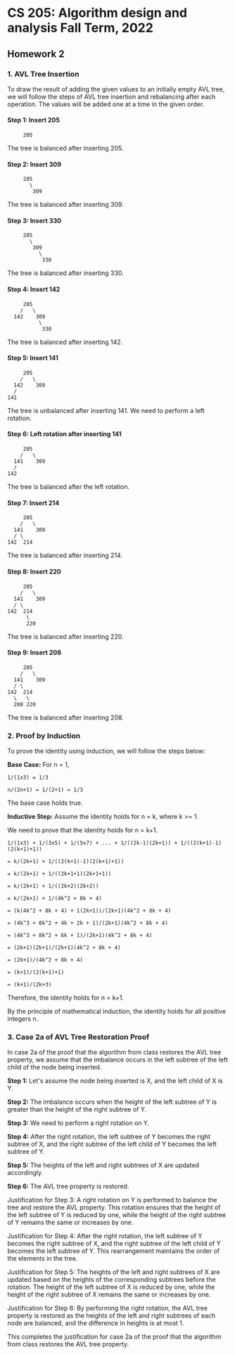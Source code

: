# CS 205: Algorithm design and analysis Fall Term, 2022
## Homework 2

### 1. AVL Tree Insertion

To draw the result of adding the given values to an initially empty AVL tree, we will follow the steps of AVL tree insertion and rebalancing after each operation. The values will be added one at a time in the given order.

#### Step 1: Insert 205
```
     205
```
The tree is balanced after inserting 205.

#### Step 2: Insert 309
```
     205
       \
        309
```
The tree is balanced after inserting 309.

#### Step 3: Insert 330
```
     205
       \
        309
          \
           330
```
The tree is balanced after inserting 330.

#### Step 4: Insert 142
```
     205
    /   \
  142    309
          \
           330
```
The tree is balanced after inserting 142.

#### Step 5: Insert 141
```
     205
    /   \
  142    309
  /
141
```
The tree is unbalanced after inserting 141. We need to perform a left rotation.

#### Step 6: Left rotation after inserting 141
```
     205
    /   \
  141    309
  /
142
```
The tree is balanced after the left rotation.

#### Step 7: Insert 214
```
     205
    /   \
  141    309
  / \
142  214
```
The tree is balanced after inserting 214.

#### Step 8: Insert 220
```
     205
    /   \
  141    309
  / \
142  214
      \
      220
```
The tree is balanced after inserting 220.

#### Step 9: Insert 208
```
     205
    /   \
  141    309
  / \
142  214
  \   \
  208 220
```
The tree is balanced after inserting 208.

### 2. Proof by Induction

To prove the identity using induction, we will follow the steps below:

**Base Case:** For n = 1,
```
1/(1x3) = 1/3
```
```
n/(2n+1) = 1/(2+1) = 1/3
```
The base case holds true.

**Inductive Step:** Assume the identity holds for n = k, where k >= 1.

We need to prove that the identity holds for n = k+1.

```
1/(1x3) + 1/(3x5) + 1/(5x7) + ... + 1/((2k-1)(2k+1)) + 1/((2(k+1)-1)(2(k+1)+1))
```
```
= k/(2k+1) + 1/((2(k+1)-1)(2(k+1)+1))
```
```
= k/(2k+1) + 1/((2k+1+1)(2k+1+1))
```
```
= k/(2k+1) + 1/((2k+2)(2k+2))
```
```
= k/(2k+1) + 1/(4k^2 + 8k + 4)
```
```
= (k(4k^2 + 8k + 4) + 1(2k+1))/(2k+1)(4k^2 + 8k + 4)
```
```
= (4k^3 + 8k^2 + 4k + 2k + 1)/(2k+1)(4k^2 + 8k + 4)
```
```
= (4k^3 + 8k^2 + 6k + 1)/(2k+1)(4k^2 + 8k + 4)
```
```
= (2k+1)(2k+1)/(2k+1)(4k^2 + 8k + 4)
```
```
= (2k+1)/(4k^2 + 8k + 4)
```
```
= (k+1)/(2(k+1)+1)
```
```
= (k+1)/(2k+3)
```

Therefore, the identity holds for n = k+1.

By the principle of mathematical induction, the identity holds for all positive integers n.

### 3. Case 2a of AVL Tree Restoration Proof

In case 2a of the proof that the algorithm from class restores the AVL tree property, we assume that the imbalance occurs in the left subtree of the left child of the node being inserted.

**Step 1:** Let's assume the node being inserted is X, and the left child of X is Y.

**Step 2:** The imbalance occurs when the height of the left subtree of Y is greater than the height of the right subtree of Y.

**Step 3:** We need to perform a right rotation on Y.

**Step 4:** After the right rotation, the left subtree of Y becomes the right subtree of X, and the right subtree of the left child of Y becomes the left subtree of Y.

**Step 5:** The heights of the left and right subtrees of X are updated accordingly.

**Step 6:** The AVL tree property is restored.

Justification for Step 3: A right rotation on Y is performed to balance the tree and restore the AVL property. This rotation ensures that the height of the left subtree of Y is reduced by one, while the height of the right subtree of Y remains the same or increases by one.

Justification for Step 4: After the right rotation, the left subtree of Y becomes the right subtree of X, and the right subtree of the left child of Y becomes the left subtree of Y. This rearrangement maintains the order of the elements in the tree.

Justification for Step 5: The heights of the left and right subtrees of X are updated based on the heights of the corresponding subtrees before the rotation. The height of the left subtree of X is reduced by one, while the height of the right subtree of X remains the same or increases by one.

Justification for Step 6: By performing the right rotation, the AVL tree property is restored as the heights of the left and right subtrees of each node are balanced, and the difference in heights is at most 1.

This completes the justification for case 2a of the proof that the algorithm from class restores the AVL tree property.